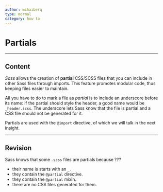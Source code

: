 ```yaml
---
author: mihaiberq
type: normal
category: how to
---
```


# Partials


---

## Content

*Sass* allows the creation of **partial** CSS/SCSS files that you can include in other Sass files through imports. This feature promotes modular code, thus keeping files easier to maintain.

All you have to do to mark a file as *partial* is to include an underscore before its name: if the partial should style the header, a good name would be `_header.scss`. The underscore lets Sass know that the file is partial and a CSS file should not be generated for it.

Partials are used with the `@import` directive, of which we will talk in the next insight.


---

## Revision

Sass knows that some `.scss` files are partials because ???

- their name is starts with an `_`.
- they contain the `@partial` directive.
- they contain the `@partial` mixin.
- there are no CSS files generated for them.
 

